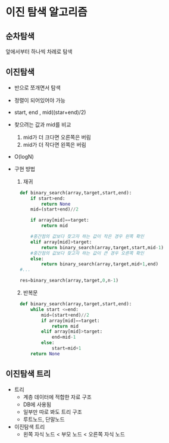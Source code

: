# 이진 탐색 알고리즘

## 순차탐색

앞에서부터 하나씩 차례로 탐색

## 이진탐색

- 반으로 쪼개면서 탐색
- 정렬이 되어있어야 가능
- start, end , mid((star+end)/2)
- 찾으려는 값과 mid를 비교
  1. mid가 더 크다면 오른쪽은 버림
  2. mid가 더 작다면 왼쪽은 버림
- O(logN)
- 구현 방법

  1. 재귀

  ```py
    def binary_search(array,target,start,end):
        if start>end:
            return None
        mid=(start+end)//2

        if array[mid]==target:
            return mid

        #중간점의 값보다 찾고자 하는 값이 작은 경우 왼쪽 확인
        elif array[mid]>target:
            return binary_search(array,target,start,mid-1)
        #중간점의 값보다 찾고자 하는 값이 큰 경우 오른쪽 확인
        else:
            return binary_search(array,target,mid+1,end)
    #...

    res=binary_search(array,target,0,n-1)
  ```

  2. 반복문

  ```py
    def binary_search(array,target,start,end):
        while start <=end:
            mid=(start+end)//2
            if array[mid]==target:
                return mid
            elif array[mid]>target:
                end=mid-1
            else:
                start=mid+1
        return None
  ```

## 이진탐색 트리

- 트리
  - 계층 데이터에 적합한 자료 구조
  - DB에 사용됨
  - 일부만 따로 봐도 트리 구조
  - 루트노드, 단말노드
- 이진탐색 트리
  - 왼쪽 자식 노드 < 부모 노드 < 오른쪽 자식 노드
